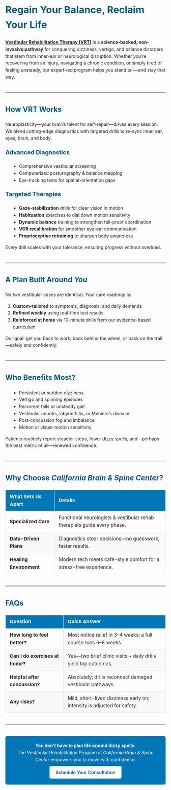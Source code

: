 <!-- ──────────────  CUSTOM STYLING  ────────────── -->
<style>
@import url('https://fonts.googleapis.com/css2?family=Inter:wght@400;600;700&display=swap');

:root {
  --accent:#0077b6;
  --accent-dark:#005987;
  --text:#222;
  --light:#f8f9fa;
}

html{scroll-behavior:smooth;}
body,table,th,td,p,li{font-family:'Inter',system-ui,sans-serif;color:var(--text);line-height:1.55;}
h1,h2,h3{color:var(--accent-dark);font-weight:700;}
h1{font-size:1.9rem;margin-top:1.6rem;}
h2{font-size:1.4rem;margin-top:1.4rem;}
h3{font-size:1.15rem;margin-top:1.2rem;}
hr{border:none;border-top:2px solid var(--light);margin:2.2rem 0;}
ul{margin-left:1.2rem;}
table{width:100%;border-collapse:collapse;margin:1.2rem 0;font-size:.95rem;}
th,td{padding:.55rem .8rem;border:1px solid #e3e5e8;}
th{background:var(--accent);color:#fff;text-align:left;}
tr:nth-child(even){background:var(--light);}
.cta-box{background:var(--accent);color:#fff;padding:1.2rem 1.5rem;border-radius:6px;margin:2rem 0 1rem;text-align:center;}
.cta-box a{display:inline-block;margin-top:.6rem;background:#fff;color:var(--accent-dark);padding:.55rem 1.2rem;border-radius:4px;text-decoration:none;font-weight:600;}
.cta-box a:hover{background:var(--light);}
code{background:#eef3f9;padding:.15rem .35rem;border-radius:4px;}
blockquote{border-left:4px solid var(--accent);margin:1.2rem 0;padding:.4rem 1rem;color:#555;}
</style>

# Regain Your Balance, Reclaim Your Life

[**Vestibular Rehabilitation Therapy (VRT)**](https://californiabrainspine.com/services/vestibular-rehabilitation/) is a **science-backed, non-invasive pathway** for conquering dizziness, vertigo, and balance disorders that stem from inner-ear or neurological disruption. Whether you’re recovering from an injury, navigating a chronic condition, or simply tired of feeling unsteady, our expert-led program helps you stand tall—and stay that way.

---

## How VRT Works

Neuroplasticity—your brain’s talent for self-repair—drives every session. We blend cutting-edge diagnostics with targeted drills to re-sync inner ear, eyes, brain, and body.

### Advanced Diagnostics
- Comprehensive vestibular screening  
- Computerized posturography & balance mapping  
- Eye-tracking tests for spatial-orientation gaps  

### Targeted Therapies
- **Gaze-stabilization** drills for clear vision in motion  
- **Habituation** exercises to dial down motion sensitivity  
- **Dynamic balance** training to strengthen fall-proof coordination  
- **VOR recalibration** for smoother eye-ear communication  
- **Proprioceptive retraining** to sharpen body awareness  

Every drill scales with your tolerance, ensuring progress without overload.

---

## A Plan Built Around *You*

No two vestibular cases are identical. Your care roadmap is:

1. **Custom-tailored** to symptoms, diagnosis, and daily demands  
2. **Refined weekly** using real-time test results  
3. **Reinforced at home** via 10-minute drills from our evidence-based curriculum  

Our goal: get you back to work, back behind the wheel, or back on the trail—safely and confidently.

---

## Who Benefits Most?

- Persistent or sudden dizziness  
- Vertigo and spinning episodes  
- Recurrent falls or unsteady gait  
- Vestibular neuritis, labyrinthitis, or Meniere’s disease  
- Post-concussion fog and imbalance  
- Motion or visual-motion sensitivity  

Patients routinely report steadier steps, fewer dizzy spells, and—perhaps the best metric of all—renewed confidence.

---

## Why Choose *California Brain & Spine Center*?

| What Sets Us Apart | Details |
|--------------------|---------|
| **Specialized Care** | Functional neurologists & vestibular rehab therapists guide every phase. |
| **Data-Driven Plans** | Diagnostics steer decisions—no guesswork, faster results. |
| **Healing Environment** | Modern tech meets café-style comfort for a stress-free experience. |

---

## FAQs

| Question | Quick Answer |
|----------|--------------|
| **How long to feel better?** | Most notice relief in 3–4 weeks; a full course runs 6–8 weeks. |
| **Can I do exercises at home?** | Yes—two brief clinic visits + daily drills yield top outcomes. |
| **Helpful after concussion?** | Absolutely; drills reconnect damaged vestibular pathways. |
| **Any risks?** | Mild, short-lived dizziness early on; intensity is adjusted for safety. |

---

<div class="cta-box">
  <strong>You don’t have to plan life around dizzy spells.</strong><br>
  The Vestibular Rehabilitation Program at <em>California Brain & Spine Center</em> empowers you to move with confidence.  
  <a href="https://californiabrainspine.com/">Schedule Your Consultation</a>
</div>
